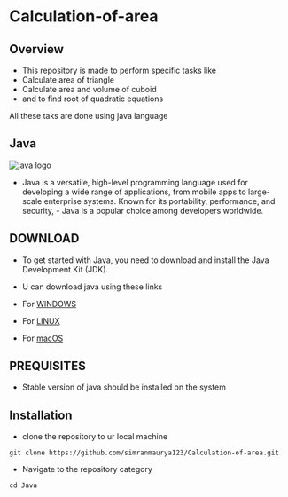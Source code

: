 # Calculation-of-area



## Overview 
- This repository is made to perform specific tasks like
- Calculate area of triangle
- Calculate area and volume of cuboid
- and to find root of quadratic equations

All these taks are done using java language

## Java

![java logo](https://encrypted-tbn0.gstatic.com/images?q=tbn:ANd9GcSSqN00TmiG2tJ-tdwZYZTis7OF-qocpWGTQw&s)

- Java is a versatile, high-level programming language used for developing a wide range of applications, from mobile apps to large-scale enterprise systems. Known for its portability, performance, and security, - 
 Java is a popular choice among developers worldwide.


## DOWNLOAD
- To get started with Java, you need to download and install the Java Development Kit (JDK).
  
- U can download java using these links
- For [WINDOWS](https://download.oracle.com/java/22/latest/jdk-22_windows-x64_bin.exe)
- For [LINUX](https://www.oracle.com/in/java/technologies/downloads/#jdk22-linux)
- For [macOS](https://www.oracle.com/in/java/technologies/downloads/#jdk22-mac)
   

## PREQUISITES
- Stable version of java should be installed on the system

## Installation

- clone the repository to ur local machine
```
git clone https://github.com/simranmaurya123/Calculation-of-area.git

```

- Navigate to the repository category
 
```
cd Java

```
